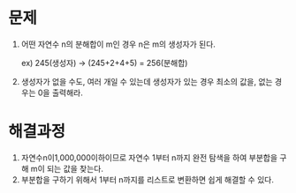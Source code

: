 # 문제

1. 어떤 자연수 n의 분해합이 m인 경우 n은 m의 생성자가 된다.

   ex) 245(생성자) -> (245+2+4+5) = 256(분해합)

2. 생성자가 없을 수도, 여러 개일 수 있는데 생성자가 있는 경우 최소의 값을, 없는 경우는 0을 출력해라.



# 해결과정

1. 자연수n이1,000,000이하이므로 자연수 1부터 n까지 완전 탐색을 하여 부분합을 구해 m이 되는 값을 찾는다.
2. 부분합을 구하기 위해서 1부터 n까지를 리스트로 변환하면 쉽게 해결할 수 있다.